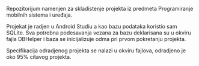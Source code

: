 Repozitorijum namenjen za skladistenje projekta iz predmeta Programiranje mobilnih sistema i uređaja.

Projekat je radjen u Android Studiu a kao bazu podataka koristio sam SQLite. Sva potrebna podesavanja vezana za bazu deklarisana su u okviru fajla DBHelper 
i baza se inicijalizuje odma pri prvom pokretanju projekta.

Specifikacija odradjenog projekta se nalazi u okviru fajlova, odradjeno je oko 95% citavog projekta.
